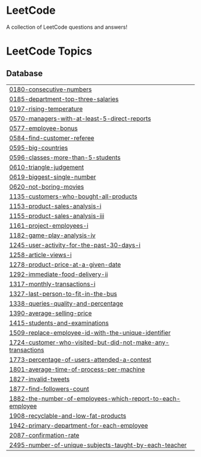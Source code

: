# LeetCode
A collection of LeetCode questions and answers!

<!---LeetCode Topics Start-->
# LeetCode Topics
## Database
|  |
| ------- |
| [0180-consecutive-numbers](https://github.com/Rites23/LeetCode/tree/master/0180-consecutive-numbers) |
| [0185-department-top-three-salaries](https://github.com/Rites23/LeetCode/tree/master/0185-department-top-three-salaries) |
| [0197-rising-temperature](https://github.com/Rites23/LeetCode/tree/master/0197-rising-temperature) |
| [0570-managers-with-at-least-5-direct-reports](https://github.com/Rites23/LeetCode/tree/master/0570-managers-with-at-least-5-direct-reports) |
| [0577-employee-bonus](https://github.com/Rites23/LeetCode/tree/master/0577-employee-bonus) |
| [0584-find-customer-referee](https://github.com/Rites23/LeetCode/tree/master/0584-find-customer-referee) |
| [0595-big-countries](https://github.com/Rites23/LeetCode/tree/master/0595-big-countries) |
| [0596-classes-more-than-5-students](https://github.com/Rites23/LeetCode/tree/master/0596-classes-more-than-5-students) |
| [0610-triangle-judgement](https://github.com/Rites23/LeetCode/tree/master/0610-triangle-judgement) |
| [0619-biggest-single-number](https://github.com/Rites23/LeetCode/tree/master/0619-biggest-single-number) |
| [0620-not-boring-movies](https://github.com/Rites23/LeetCode/tree/master/0620-not-boring-movies) |
| [1135-customers-who-bought-all-products](https://github.com/Rites23/LeetCode/tree/master/1135-customers-who-bought-all-products) |
| [1153-product-sales-analysis-i](https://github.com/Rites23/LeetCode/tree/master/1153-product-sales-analysis-i) |
| [1155-product-sales-analysis-iii](https://github.com/Rites23/LeetCode/tree/master/1155-product-sales-analysis-iii) |
| [1161-project-employees-i](https://github.com/Rites23/LeetCode/tree/master/1161-project-employees-i) |
| [1182-game-play-analysis-iv](https://github.com/Rites23/LeetCode/tree/master/1182-game-play-analysis-iv) |
| [1245-user-activity-for-the-past-30-days-i](https://github.com/Rites23/LeetCode/tree/master/1245-user-activity-for-the-past-30-days-i) |
| [1258-article-views-i](https://github.com/Rites23/LeetCode/tree/master/1258-article-views-i) |
| [1278-product-price-at-a-given-date](https://github.com/Rites23/LeetCode/tree/master/1278-product-price-at-a-given-date) |
| [1292-immediate-food-delivery-ii](https://github.com/Rites23/LeetCode/tree/master/1292-immediate-food-delivery-ii) |
| [1317-monthly-transactions-i](https://github.com/Rites23/LeetCode/tree/master/1317-monthly-transactions-i) |
| [1327-last-person-to-fit-in-the-bus](https://github.com/Rites23/LeetCode/tree/master/1327-last-person-to-fit-in-the-bus) |
| [1338-queries-quality-and-percentage](https://github.com/Rites23/LeetCode/tree/master/1338-queries-quality-and-percentage) |
| [1390-average-selling-price](https://github.com/Rites23/LeetCode/tree/master/1390-average-selling-price) |
| [1415-students-and-examinations](https://github.com/Rites23/LeetCode/tree/master/1415-students-and-examinations) |
| [1509-replace-employee-id-with-the-unique-identifier](https://github.com/Rites23/LeetCode/tree/master/1509-replace-employee-id-with-the-unique-identifier) |
| [1724-customer-who-visited-but-did-not-make-any-transactions](https://github.com/Rites23/LeetCode/tree/master/1724-customer-who-visited-but-did-not-make-any-transactions) |
| [1773-percentage-of-users-attended-a-contest](https://github.com/Rites23/LeetCode/tree/master/1773-percentage-of-users-attended-a-contest) |
| [1801-average-time-of-process-per-machine](https://github.com/Rites23/LeetCode/tree/master/1801-average-time-of-process-per-machine) |
| [1827-invalid-tweets](https://github.com/Rites23/LeetCode/tree/master/1827-invalid-tweets) |
| [1877-find-followers-count](https://github.com/Rites23/LeetCode/tree/master/1877-find-followers-count) |
| [1882-the-number-of-employees-which-report-to-each-employee](https://github.com/Rites23/LeetCode/tree/master/1882-the-number-of-employees-which-report-to-each-employee) |
| [1908-recyclable-and-low-fat-products](https://github.com/Rites23/LeetCode/tree/master/1908-recyclable-and-low-fat-products) |
| [1942-primary-department-for-each-employee](https://github.com/Rites23/LeetCode/tree/master/1942-primary-department-for-each-employee) |
| [2087-confirmation-rate](https://github.com/Rites23/LeetCode/tree/master/2087-confirmation-rate) |
| [2495-number-of-unique-subjects-taught-by-each-teacher](https://github.com/Rites23/LeetCode/tree/master/2495-number-of-unique-subjects-taught-by-each-teacher) |
<!---LeetCode Topics End-->